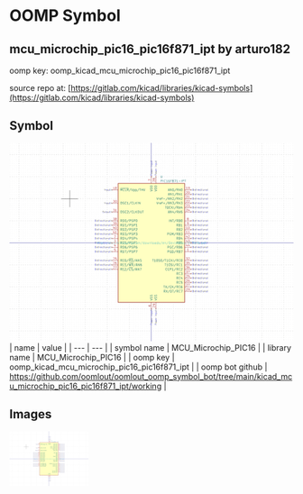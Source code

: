 # OOMP Symbol  
## mcu_microchip_pic16_pic16f871_ipt  by arturo182  
  
oomp key: oomp_kicad_mcu_microchip_pic16_pic16f871_ipt  
  
source repo at: [https://gitlab.com/kicad/libraries/kicad-symbols](https://gitlab.com/kicad/libraries/kicad-symbols)  
## Symbol  
  
[![working.png](working_600.png)](working.png)  
| name | value | 
| --- | --- | 
| symbol name | MCU_Microchip_PIC16 | 
| library name | MCU_Microchip_PIC16 | 
| oomp key | oomp_kicad_mcu_microchip_pic16_pic16f871_ipt | 
| oomp bot github | https://github.com/oomlout/oomlout_oomp_symbol_bot/tree/main/kicad_mcu_microchip_pic16_pic16f871_ipt/working | 
## Images  
  
[![working.png](working_140.png)](working.png)  

